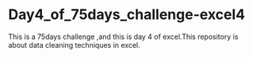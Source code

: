 # Day4_of_75days_challenge-excel4
This is a 75days challenge ,and this is day 4 of excel.This repository is about data cleaning techniques in excel.
